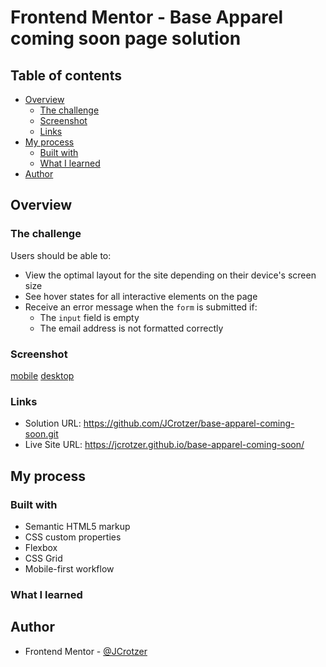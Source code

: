 # Frontend Mentor - Base Apparel coming soon page solution

## Table of contents

- [Overview](#overview)
  - [The challenge](#the-challenge)
  - [Screenshot](#screenshot)
  - [Links](#links)
- [My process](#my-process)
  - [Built with](#built-with)
  - [What I learned](#what-i-learned)
- [Author](#author)

## Overview

### The challenge

Users should be able to:

- View the optimal layout for the site depending on their device's screen size
- See hover states for all interactive elements on the page
- Receive an error message when the `form` is submitted if:
  - The `input` field is empty
  - The email address is not formatted correctly

### Screenshot

[mobile](./screenshots/mobile.png)
[desktop](./screenshots/desktop.png)


### Links

- Solution URL: https://github.com/JCrotzer/base-apparel-coming-soon.git   
- Live Site URL: https://jcrotzer.github.io/base-apparel-coming-soon/  

## My process

### Built with

- Semantic HTML5 markup
- CSS custom properties
- Flexbox
- CSS Grid
- Mobile-first workflow

### What I learned

## Author

- Frontend Mentor - [@JCrotzer](https://www.frontendmentor.io/profile/JCrotzer)